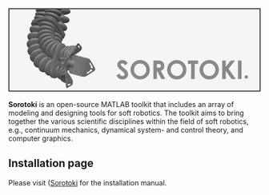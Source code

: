 <div align="center"> <img src="./bin/src/softrobot.png" width="700"> </div>

**Sorotoki** is an open-source MATLAB toolkit that includes an array of modeling and designing tools for soft robotics. The toolkit aims to bring together the various scientific disciplines within the field of soft robotics, e.g., continuum mechanics, dynamical system- and control theory, and computer graphics.

## Installation page
Please visit ([Sorotoki](https://bjcaasenbrood.github.io/SorotokiCode/) for the installation manual.
